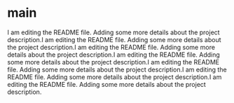 # main
I am editing the README file. Adding some more details about the project description.I am editing the README file. Adding some more details about the project description.I am editing the README file. Adding some more details about the project description.I am editing the README file. Adding some more details about the project description.I am editing the README file. Adding some more details about the project description.I am editing the README file. Adding some more details about the project description.I am editing the README file. Adding some more details about the project description.

